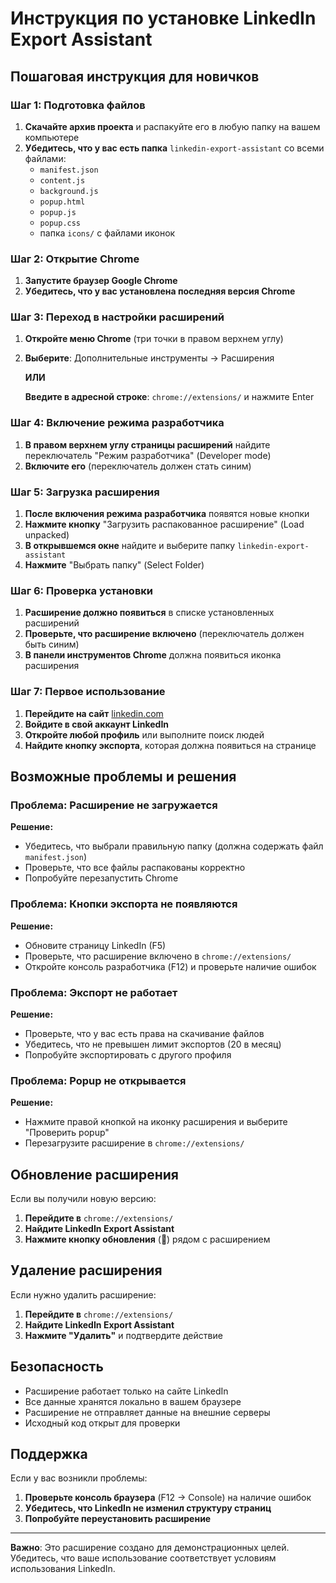 # Инструкция по установке LinkedIn Export Assistant

## Пошаговая инструкция для новичков

### Шаг 1: Подготовка файлов

1. **Скачайте архив проекта** и распакуйте его в любую папку на вашем компьютере
2. **Убедитесь, что у вас есть папка** `linkedin-export-assistant` со всеми файлами:
   - `manifest.json`
   - `content.js`
   - `background.js`
   - `popup.html`
   - `popup.js`
   - `popup.css`
   - папка `icons/` с файлами иконок

### Шаг 2: Открытие Chrome

1. **Запустите браузер Google Chrome**
2. **Убедитесь, что у вас установлена последняя версия Chrome**

### Шаг 3: Переход в настройки расширений

1. **Откройте меню Chrome** (три точки в правом верхнем углу)
2. **Выберите**: Дополнительные инструменты → Расширения
   
   **ИЛИ**
   
   **Введите в адресной строке**: `chrome://extensions/` и нажмите Enter

### Шаг 4: Включение режима разработчика

1. **В правом верхнем углу страницы расширений** найдите переключатель "Режим разработчика" (Developer mode)
2. **Включите его** (переключатель должен стать синим)

### Шаг 5: Загрузка расширения

1. **После включения режима разработчика** появятся новые кнопки
2. **Нажмите кнопку** "Загрузить распакованное расширение" (Load unpacked)
3. **В открывшемся окне** найдите и выберите папку `linkedin-export-assistant`
4. **Нажмите** "Выбрать папку" (Select Folder)

### Шаг 6: Проверка установки

1. **Расширение должно появиться** в списке установленных расширений
2. **Проверьте, что расширение включено** (переключатель должен быть синим)
3. **В панели инструментов Chrome** должна появиться иконка расширения

### Шаг 7: Первое использование

1. **Перейдите на сайт** [linkedin.com](https://linkedin.com)
2. **Войдите в свой аккаунт LinkedIn**
3. **Откройте любой профиль** или выполните поиск людей
4. **Найдите кнопку экспорта**, которая должна появиться на странице

## Возможные проблемы и решения

### Проблема: Расширение не загружается

**Решение:**
- Убедитесь, что выбрали правильную папку (должна содержать файл `manifest.json`)
- Проверьте, что все файлы распакованы корректно
- Попробуйте перезапустить Chrome

### Проблема: Кнопки экспорта не появляются

**Решение:**
- Обновите страницу LinkedIn (F5)
- Проверьте, что расширение включено в `chrome://extensions/`
- Откройте консоль разработчика (F12) и проверьте наличие ошибок

### Проблема: Экспорт не работает

**Решение:**
- Проверьте, что у вас есть права на скачивание файлов
- Убедитесь, что не превышен лимит экспортов (20 в месяц)
- Попробуйте экспортировать с другого профиля

### Проблема: Popup не открывается

**Решение:**
- Нажмите правой кнопкой на иконку расширения и выберите "Проверить popup"
- Перезагрузите расширение в `chrome://extensions/`

## Обновление расширения

Если вы получили новую версию:

1. **Перейдите в** `chrome://extensions/`
2. **Найдите LinkedIn Export Assistant**
3. **Нажмите кнопку обновления** (🔄) рядом с расширением

## Удаление расширения

Если нужно удалить расширение:

1. **Перейдите в** `chrome://extensions/`
2. **Найдите LinkedIn Export Assistant**
3. **Нажмите "Удалить"** и подтвердите действие

## Безопасность

- Расширение работает только на сайте LinkedIn
- Все данные хранятся локально в вашем браузере
- Расширение не отправляет данные на внешние серверы
- Исходный код открыт для проверки

## Поддержка

Если у вас возникли проблемы:

1. **Проверьте консоль браузера** (F12 → Console) на наличие ошибок
2. **Убедитесь, что LinkedIn не изменил структуру страниц**
3. **Попробуйте переустановить расширение**

---

**Важно**: Это расширение создано для демонстрационных целей. Убедитесь, что ваше использование соответствует условиям использования LinkedIn.

